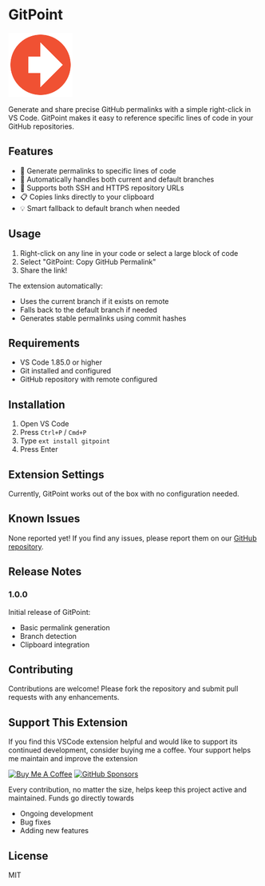 # GitPoint

![GitPoint Icon](images/gitpoint-icon.png)

Generate and share precise GitHub permalinks with a simple right-click in VS Code. GitPoint makes it easy to reference specific lines of code in your GitHub repositories.

## Features

- 🔗 Generate permalinks to specific lines of code
- 🌲 Automatically handles both current and default branches
- 🔄 Supports both SSH and HTTPS repository URLs
- 📋 Copies links directly to your clipboard
- 💡 Smart fallback to default branch when needed

## Usage

1. Right-click on any line in your code or select a large block of code
2. Select "GitPoint: Copy GitHub Permalink"
3. Share the link!

The extension automatically:
- Uses the current branch if it exists on remote
- Falls back to the default branch if needed
- Generates stable permalinks using commit hashes

## Requirements

- VS Code 1.85.0 or higher
- Git installed and configured
- GitHub repository with remote configured

## Installation

1. Open VS Code
2. Press `Ctrl+P` / `Cmd+P`
3. Type `ext install gitpoint`
4. Press Enter

## Extension Settings

Currently, GitPoint works out of the box with no configuration needed.

## Known Issues

None reported yet! If you find any issues, please report them on our [GitHub repository](https://github.com/awb1015/gitpoint/issues).

## Release Notes

### 1.0.0

Initial release of GitPoint:
- Basic permalink generation
- Branch detection
- Clipboard integration

## Contributing

Contributions are welcome! Please fork the repository and submit pull requests with any enhancements.

## Support This Extension

If you find this VSCode extension helpful and would like to support its continued development, consider buying me a coffee. Your support helps me maintain and improve the extension

[![Buy Me A Coffee](https://img.shields.io/badge/Buy%20Me%20a%20Coffee-ffdd00?style=for-the-badge&logo=buy-me-a-coffee&logoColor=black)](https://www.buymeacoffee.com/awb1015)
[![GitHub Sponsors](https://img.shields.io/badge/GitHub%20Sponsors-EA4AAA?style=for-the-badge&logo=github-sponsors&logoColor=white)](https://github.com/sponsors/awb1015)

Every contribution, no matter the size, helps keep this project active and maintained. Funds go directly towards

- Ongoing development
- Bug fixes
- Adding new features

## License

MIT